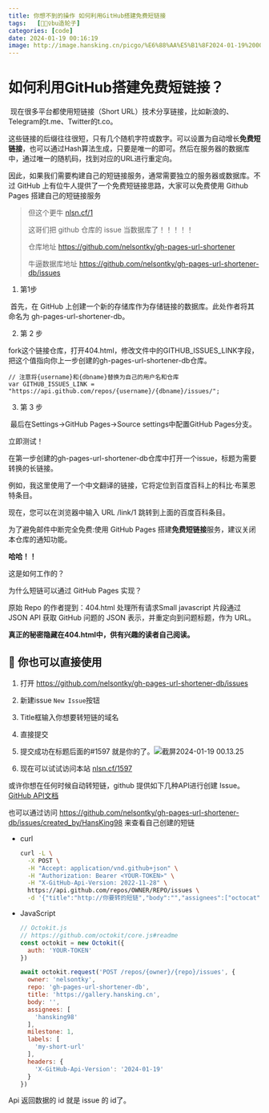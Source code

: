 ```yaml
---
title: 你想不到的操作 如何利用GitHub搭建免费短链接
tags:   [🙅🏻‍♀️bu造轮子]
categories: [code]
date: 2024-01-19 00:16:19
image: http://image.hansking.cn/picgo/%E6%88%AA%E5%B1%8F2024-01-19%2000.50.46.png
---
```


# 如何利用GitHub搭建免费短链接？

​	现在很多平台都使用短链接（Short URL）技术分享链接，比如新浪的、Telegram的t.me、Twitter的t.co。


​	这些链接的后缀往往很短，只有几个随机字符或数字。可以设置为自动增长**免费短链接**，也可以通过Hash算法生成，只要是唯一的即可。然后在服务器的数据库中，通过唯一的随机码，找到对应的URL进行重定向。

​	因此，如果我们需要构建自己的短链接服务，通常需要独立的服务器或数据库。不过 GitHub 上有位牛人提供了一个免费短链接思路，大家可以免费使用 Github Pages 搭建自己的短链接服务

> 但这个更牛 [nlsn.cf/1](https://nlsn.cf/1)
>
> 这哥们把 github 仓库的 issue 当数据库了！！！！！
>
> 仓库地址 https://github.com/nelsontky/gh-pages-url-shortener
>
> 牛逼数据库地址 https://github.com/nelsontky/gh-pages-url-shortener-db/issues

1. 第1步

​	首先，在 GitHub 上创建一个新的存储库作为存储链接的数据库。此处作者将其命名为 gh-pages-url-shortener-db。

2. 第 2 步

​	fork这个链接仓库，打开404.html，修改文件中的GITHUB_ISSUES_LINK字段，把这个值指向你上一步创建的gh-pages-url-shortener-db仓库。

```
// 注意将{username}和{dbname}替换为自己的用户名和仓库
var GITHUB_ISSUES_LINK = "https://api.github.com/repos/{username}/{dbname}/issues/";
```

3. 第 3 步

​	最后在Settings->GitHub Pages->Source settings中配置GitHub Pages分支。

立即测试！

在第一步创建的gh-pages-url-shortener-db仓库中打开一个issue，标题为需要转换的长链接。

例如，我这里使用了一个中文翻译的链接，它将定位到百度百科上的科比·布莱恩特条目。

现在，您可以在浏览器中输入 URL /link/1 跳转到上面的百度百科条目。

为了避免邮件中断完全免费:使用 GitHub Pages 搭建**免费短链接**服务，建议关闭本仓库的通知功能。

**哈哈！！**

这是如何工作的？

为什么短链可以通过 GitHub Pages 实现？

原始 Repo 的作者提到：404.html 处理所有请求Small javascript 片段通过 JSON API 获取 GitHub 问题的 JSON 表示，并重定向到问题标题，作为 URL。

**真正的秘密隐藏在404.html中，供有兴趣的读者自己阅读。**

## 🐂 你也可以直接使用

1. 打开 https://github.com/nelsontky/gh-pages-url-shortener-db/issues
2. 新建issue `New Issue`按钮
3. Title框输入你想要转短链的域名
4. 直接提交
5. 提交成功在标题后面的#1597 就是你的了。![截屏2024-01-19 00.13.25](http://image.hansking.cn/picgo/%E6%88%AA%E5%B1%8F2024-01-19%2000.13.25.png)

6. 现在可以试试访问本站 [nlsn.cf/1597](https://nlsn.cf/1597)



或许你想在任何时候自动转短链，github 提供如下几种API进行创建 Issue。[GitHub API文档](https://docs.github.com/en/rest/issues/issues?apiVersion=2022-11-28#create-an-issue)

也可以通过访问 https://github.com/nelsontky/gh-pages-url-shortener-db/issues/created_by/HansKing98 来查看自己创建的短链

- curl

  ```bash
  curl -L \
    -X POST \
    -H "Accept: application/vnd.github+json" \
    -H "Authorization: Bearer <YOUR-TOKEN>" \
    -H "X-GitHub-Api-Version: 2022-11-28" \
    https://api.github.com/repos/OWNER/REPO/issues \
    -d '{"title":"http://你要转的短链","body":"","assignees":["octocat"],"milestone":1,"labels":["bug"]}'
  ```

- JavaScript

  ```js
  // Octokit.js
  // https://github.com/octokit/core.js#readme
  const octokit = new Octokit({
    auth: 'YOUR-TOKEN'
  })
  
  await octokit.request('POST /repos/{owner}/{repo}/issues', {
    owner: 'nelsontky',
    repo: 'gh-pages-url-shortener-db',
    title: 'https://gallery.hansking.cn',
    body: '',
    assignees: [
      'hansking98'
    ],
    milestone: 1,
    labels: [
      'my-short-url'
    ],
    headers: {
      'X-GitHub-Api-Version': '2024-01-19'
    }
  })
  ```

Api 返回数据的 id 就是 issue 的 id了。

